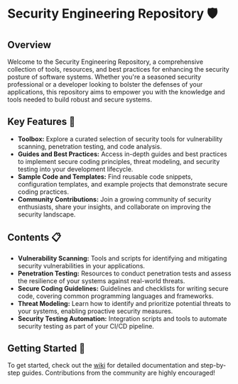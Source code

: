 # Security Engineering Repository 🛡️

## Overview
Welcome to the Security Engineering Repository, a comprehensive collection of tools, resources, and best practices for enhancing the security posture of software systems. Whether you're a seasoned security professional or a developer looking to bolster the defenses of your applications, this repository aims to empower you with the knowledge and tools needed to build robust and secure systems.

## Key Features 🚀
- **Toolbox:** Explore a curated selection of security tools for vulnerability scanning, penetration testing, and code analysis.
- **Guides and Best Practices:** Access in-depth guides and best practices to implement secure coding principles, threat modeling, and security testing into your development lifecycle.
- **Sample Code and Templates:** Find reusable code snippets, configuration templates, and example projects that demonstrate secure coding practices.
- **Community Contributions:** Join a growing community of security enthusiasts, share your insights, and collaborate on improving the security landscape.

## Contents 📋
- **Vulnerability Scanning:** Tools and scripts for identifying and mitigating security vulnerabilities in your applications.
- **Penetration Testing:** Resources to conduct penetration tests and assess the resilience of your systems against real-world threats.
- **Secure Coding Guidelines:** Guidelines and checklists for writing secure code, covering common programming languages and frameworks.
- **Threat Modeling:** Learn how to identify and prioritize potential threats to your systems, enabling proactive security measures.
- **Security Testing Automation:** Integration scripts and tools to automate security testing as part of your CI/CD pipeline.

## Getting Started 🚀
To get started, check out the [wiki](link-to-wiki) for detailed documentation and step-by-step guides. Contributions from the community are highly encouraged!